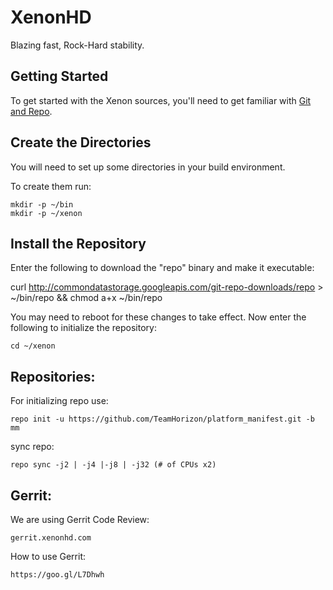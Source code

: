 XenonHD
===========
Blazing fast, Rock-Hard stability. 

Getting Started
---------------
To get started with the Xenon sources, you'll need to get
familiar with [Git and Repo](http://source.android.com/source/version-control.html).


Create the Directories
----------------------

You will need to set up some directories in your build environment.

To create them run:

    mkdir -p ~/bin
    mkdir -p ~/xenon


Install the Repository
----------------------

Enter the following to download the "repo" binary and make it executable:

curl http://commondatastorage.googleapis.com/git-repo-downloads/repo > ~/bin/repo && chmod a+x ~/bin/repo

You may need to reboot for these changes to take effect. 
Now enter the following to initialize the repository:

    cd ~/xenon


Repositories:
---------------

For initializing repo use:

    repo init -u https://github.com/TeamHorizon/platform_manifest.git -b mm

sync repo:

    repo sync -j2 | -j4 |-j8 | -j32 (# of CPUs x2)

Gerrit:
---------------

We are using Gerrit Code Review:

    gerrit.xenonhd.com

How to use Gerrit: 

    https://goo.gl/L7Dhwh
